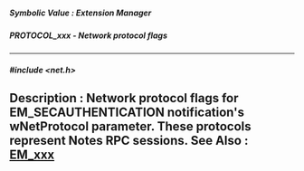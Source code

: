 ##### Symbolic Value : Extension Manager
##### PROTOCOL_xxx - Network protocol flags
---
##### #include <net.h>
**Description :**
Network protocol flags for EM_SECAUTHENTICATION notification's wNetProtocol 
parameter.  These protocols represent Notes RPC sessions.
**See Also :**
[EM_xxx](D:/md_files/EM_xxx.md)
---
